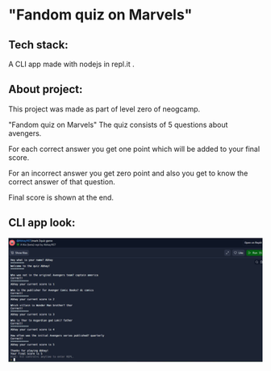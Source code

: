 # "Fandom quiz on Marvels"

<h2>Tech stack:</h2>
A CLI app made with nodejs in repl.it .

<h2>About project:</h2>
This project was made as part of level zero of neogcamp.

"Fandom quiz on Marvels" The quiz consists of 5 questions about avengers.

For each correct answer you get one point which will be added to your final score.

For an incorrect answer you get zero point and also you get to know the correct answer of that question.

Final score is shown at the end.

<h2>CLI app look:</h2>

<img src="images/marktwo.png" >
